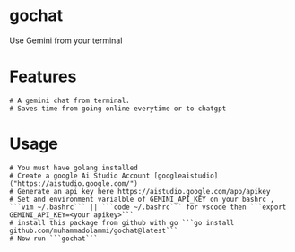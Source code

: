 # gochat
Use Gemini from your terminal 

# Features
    # A gemini chat from terminal.
    # Saves time from going online everytime or to chatgpt


# Usage 
    # You must have golang installed
    # Create a google Ai Studio Account [googleaistudio]("https://aistudio.google.com/") 
    # Generate an api key here https://aistudio.google.com/app/apikey
    # Set and environment varialble of GEMINI_API_KEY on your bashrc , ```vim ~/.bashrc``` || ```code ~/.bashrc``` for vscode then ```export GEMINI_API_KEY=<your apikey>```
    # install this package from github with go ```go install github.com/muhammadolammi/gochat@latest```
    # Now run ```gochat```




